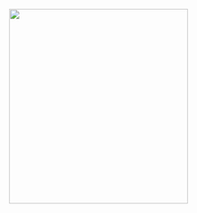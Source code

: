 <p align="center">
<img src="https://mhabibr02.github.io/Page-Web-Development/assets/img/portfolio/webdev-47.png" width="80%" height="30%">
</p>
